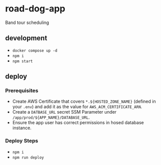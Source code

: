 # road-dog-app
Band tour scheduling

## development
* `docker compose up -d`
* `npm i`
* `npm start`

## deploy
### Prerequisites
* Create AWS Certificate that covers `*.${HOSTED_ZONE_NAME}` (defined in your `.env`) and add it as the value for `AWS_ACM_CERTIFICATE_ARN`.
* Create a `DATBASE_URL` secret SSM Parameter under `/app/prod/${APP_NAME}/DATABASE_URL`.
* Ensure the app user has correct permissions in hosed database instance.

### Deploy Steps
* `npm i`
* `npm run deploy`
